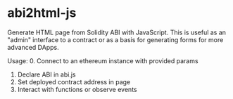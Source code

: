 # abi2html-js

Generate HTML page from Solidity ABI with JavaScript. This is useful as an "admin" interface to a contract or as a basis for generating forms for more advanced DApps.

Usage:
0. Connect to an ethereum instance with provided params
1. Declare ABI in abi.js
2. Set deployed contract address in page
3. Interact with functions or observe events
